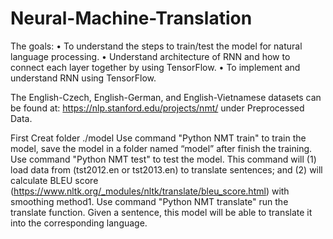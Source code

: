 # Neural-Machine-Translation
The goals:
•	To understand the steps to train/test the model for natural language processing.
•	Understand architecture of RNN and how to connect each layer together by using TensorFlow.
•	To implement and understand RNN using TensorFlow.

The English-Czech, English-German, and English-Vietnamese datasets can be found at: https://nlp.stanford.edu/projects/nmt/  under Preprocessed Data.

First Creat folder ./model
Use command "Python NMT train" to train the model, save the model in a folder named “model” after finish the training.
Use command "Python NMT test" to test the model. This command will (1) load data from (tst2012.en or tst2013.en) to translate sentences; and (2) will calculate BLEU score (https://www.nltk.org/_modules/nltk/translate/bleu_score.html) with smoothing method1. 
Use command "Python NMT translate" run the translate function. Given a sentence, this model will be able to translate it into the corresponding language. 
